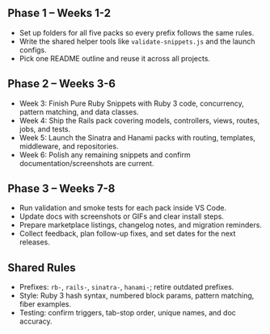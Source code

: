 ## Phase 1 – Weeks 1-2
- Set up folders for all five packs so every prefix follows the same rules.
- Write the shared helper tools like `validate-snippets.js` and the launch configs.
- Pick one README outline and reuse it across all projects.

## Phase 2 – Weeks 3-6
- Week 3: Finish Pure Ruby Snippets with Ruby 3 code, concurrency, pattern matching, and data classes.
- Week 4: Ship the Rails pack covering models, controllers, views, routes, jobs, and tests.
- Week 5: Launch the Sinatra and Hanami packs with routing, templates, middleware, and repositories.
- Week 6: Polish any remaining snippets and confirm documentation/screenshots are current.

## Phase 3 – Weeks 7-8
- Run validation and smoke tests for each pack inside VS Code.
- Update docs with screenshots or GIFs and clear install steps.
- Prepare marketplace listings, changelog notes, and migration reminders.
- Collect feedback, plan follow-up fixes, and set dates for the next releases.

## Shared Rules
- Prefixes: `rb-`, `rails-`, `sinatra-`, `hanami-`; retire outdated prefixes.
- Style: Ruby 3 hash syntax, numbered block params, pattern matching, fiber examples.
- Testing: confirm triggers, tab-stop order, unique names, and doc accuracy.
